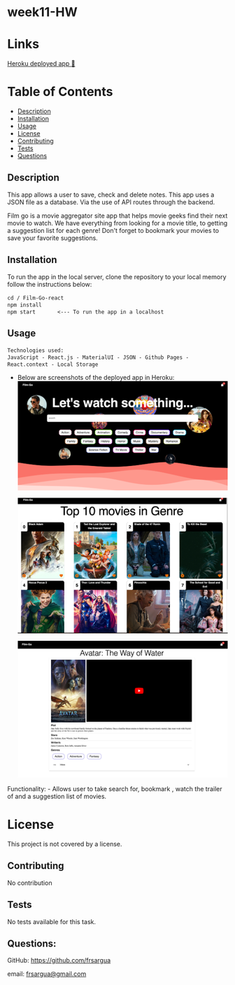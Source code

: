 # week11-HW

# Links

[Heroku deployed app 💾](https://dry-savannah-76805.herokuapp.com)

# Table of Contents

- [Description](#description)
- [Installation](#Installation)
- [Usage](#Usage)
- [License](#License)
- [Contributing](#Contributing)
- [Tests](#Tests)
- [Questions](#Questions)

## Description

This app allows a user to save, check and delete notes. This app uses a JSON file as a database. Via the use of API routes through the backend.

Film go is a movie aggregator site app that helps movie geeks find their next movie to watch. We have everything from looking for a movie title, to getting a suggestion list for each genre! Don't forget to bookmark your movies to save your favorite suggestions.

## Installation

To run the app in the local server, clone the repository to your local memory follow the instructions below:

```
cd / Film-Go-react
npm install
npm start       <--- To run the app in a localhost
```

## Usage

```
Technologies used:
JavaScript - React.js - MaterialUI - JSON - Github Pages - React.context - Local Storage

```

- Below are screenshots of the deployed app in Heroku:
  ![Express Note Taker Screenshot: HTML](./screenshots/Landing.png)

  ![Express Note Taker Screenshot: HTML](./screenshots/Suggestions.png)

  ![Express Note Taker Screenshot: HTML](./screenshots/Description.png)

Functionality: - Allows user to take search for, bookmark , watch the trailer of and a suggestion list of movies.

# License

This project is not covered by a license.

## Contributing

No contribution

## Tests

No tests available for this task.

## Questions:

GitHub: https://github.com/frsargua

email: frsargua@gmail.com
